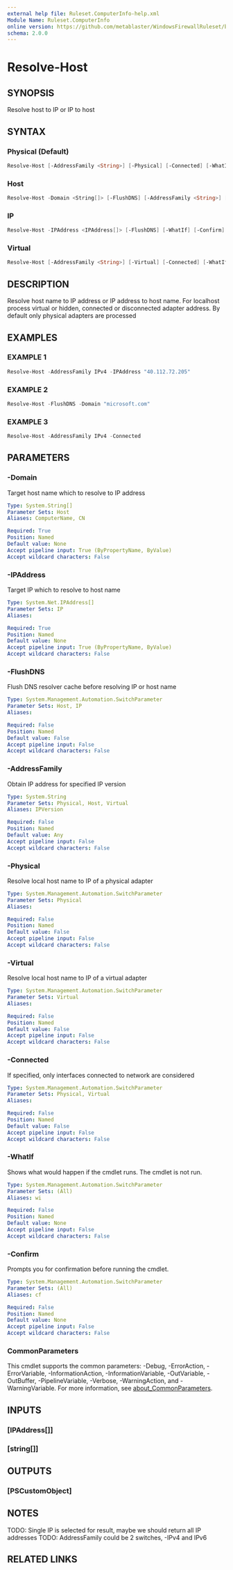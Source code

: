 ```yaml
---
external help file: Ruleset.ComputerInfo-help.xml
Module Name: Ruleset.ComputerInfo
online version: https://github.com/metablaster/WindowsFirewallRuleset/blob/master/Modules/Ruleset.ComputerInfo/Help/en-US/Resolve-Host.md
schema: 2.0.0
---
```


# Resolve-Host

## SYNOPSIS

Resolve host to IP or IP to host

## SYNTAX

### Physical (Default)

```powershell
Resolve-Host [-AddressFamily <String>] [-Physical] [-Connected] [-WhatIf] [-Confirm] [<CommonParameters>]
```

### Host

```powershell
Resolve-Host -Domain <String[]> [-FlushDNS] [-AddressFamily <String>] [-WhatIf] [-Confirm] [<CommonParameters>]
```

### IP

```powershell
Resolve-Host -IPAddress <IPAddress[]> [-FlushDNS] [-WhatIf] [-Confirm] [<CommonParameters>]
```

### Virtual

```powershell
Resolve-Host [-AddressFamily <String>] [-Virtual] [-Connected] [-WhatIf] [-Confirm] [<CommonParameters>]
```

## DESCRIPTION

Resolve host name to IP address or IP address to host name.
For localhost process virtual or hidden, connected or disconnected adapter address.
By default only physical adapters are processed

## EXAMPLES

### EXAMPLE 1

```powershell
Resolve-Host -AddressFamily IPv4 -IPAddress "40.112.72.205"
```

### EXAMPLE 2

```powershell
Resolve-Host -FlushDNS -Domain "microsoft.com"
```

### EXAMPLE 3

```powershell
Resolve-Host -AddressFamily IPv4 -Connected
```

## PARAMETERS

### -Domain

Target host name which to resolve to IP address

```yaml
Type: System.String[]
Parameter Sets: Host
Aliases: ComputerName, CN

Required: True
Position: Named
Default value: None
Accept pipeline input: True (ByPropertyName, ByValue)
Accept wildcard characters: False
```

### -IPAddress

Target IP which to resolve to host name

```yaml
Type: System.Net.IPAddress[]
Parameter Sets: IP
Aliases:

Required: True
Position: Named
Default value: None
Accept pipeline input: True (ByPropertyName, ByValue)
Accept wildcard characters: False
```

### -FlushDNS

Flush DNS resolver cache before resolving IP or host name

```yaml
Type: System.Management.Automation.SwitchParameter
Parameter Sets: Host, IP
Aliases:

Required: False
Position: Named
Default value: False
Accept pipeline input: False
Accept wildcard characters: False
```

### -AddressFamily

Obtain IP address for specified IP version

```yaml
Type: System.String
Parameter Sets: Physical, Host, Virtual
Aliases: IPVersion

Required: False
Position: Named
Default value: Any
Accept pipeline input: False
Accept wildcard characters: False
```

### -Physical

Resolve local host name to IP of a physical adapter

```yaml
Type: System.Management.Automation.SwitchParameter
Parameter Sets: Physical
Aliases:

Required: False
Position: Named
Default value: False
Accept pipeline input: False
Accept wildcard characters: False
```

### -Virtual

Resolve local host name to IP of a virtual adapter

```yaml
Type: System.Management.Automation.SwitchParameter
Parameter Sets: Virtual
Aliases:

Required: False
Position: Named
Default value: False
Accept pipeline input: False
Accept wildcard characters: False
```

### -Connected

If specified, only interfaces connected to network are considered

```yaml
Type: System.Management.Automation.SwitchParameter
Parameter Sets: Physical, Virtual
Aliases:

Required: False
Position: Named
Default value: False
Accept pipeline input: False
Accept wildcard characters: False
```

### -WhatIf

Shows what would happen if the cmdlet runs.
The cmdlet is not run.

```yaml
Type: System.Management.Automation.SwitchParameter
Parameter Sets: (All)
Aliases: wi

Required: False
Position: Named
Default value: None
Accept pipeline input: False
Accept wildcard characters: False
```

### -Confirm

Prompts you for confirmation before running the cmdlet.

```yaml
Type: System.Management.Automation.SwitchParameter
Parameter Sets: (All)
Aliases: cf

Required: False
Position: Named
Default value: None
Accept pipeline input: False
Accept wildcard characters: False
```

### CommonParameters

This cmdlet supports the common parameters: -Debug, -ErrorAction, -ErrorVariable, -InformationAction, -InformationVariable, -OutVariable, -OutBuffer, -PipelineVariable, -Verbose, -WarningAction, and -WarningVariable. For more information, see [about_CommonParameters](http://go.microsoft.com/fwlink/?LinkID=113216).

## INPUTS

### [IPAddress[]]

### [string[]]

## OUTPUTS

### [PSCustomObject]

## NOTES

TODO: Single IP is selected for result, maybe we should return all IP addresses
TODO: AddressFamily could be 2 switches, -IPv4 and IPv6

## RELATED LINKS
